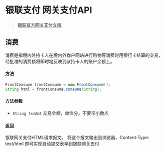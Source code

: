 # 银联支付 网关支付API

> [银联官方网关支付文档](https://open.unionpay.com/ajweb/product/detail?id=1)

## 消费
消费是指境内外持卡人在境内外商户网站进行购物等消费时用银行卡结算的交易，经批准的消费额将即时地反映到该持卡人的账户余额上。

#### 方法
```java
FrontConsume frontConsume = new FrontConsume();
String html = frontConsume.consume(String);
```
#### 方法参数
- `String txnAmt` 交易金额，单位分，不要带小数点

#### 返回
银联网关支付HTML请求报文， 将这个报文输出到浏览器，Content-Type: text/html 即可实现自动提交表单到银联网关支付
